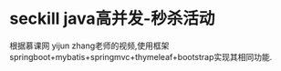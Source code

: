 # seckill java高并发-秒杀活动

根据慕课网 yijun zhang老师的视频,使用框架springboot+mybatis+springmvc+thymeleaf+bootstrap实现其相同功能.


